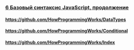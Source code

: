 ### [6 Базовый синтаксис JavaScript, продолжение](https://www.youtube.com/watch?v=qa-XleqA0JU)

#### https://github.com/HowProgrammingWorks/DataTypes

#### https://github.com/HowProgrammingWorks/Conditional

#### https://github.com/HowProgrammingWorks/Index


